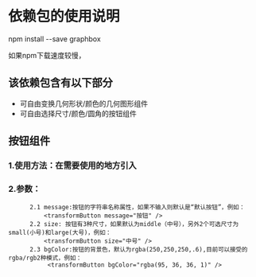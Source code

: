 # 依赖包的使用说明
npm install --save graphbox

如果npm下载速度较慢，

## 该依赖包含有以下部分
+ 可自由变换几何形状/颜色的几何图形组件
+ 可自由选择尺寸/颜色/圆角的按钮组件

## 按钮组件
### 1.使用方法：在需要使用的地方引入<transformButton> 
### 2.参数：
          2.1 message:按钮的字符串名称属性，如果不输入则默认是“默认按钮”，例如：
              <transformButton message="按钮" /> 
          2.2 size: 按钮有3种尺寸，如果默认为middle（中号），另外2个可选尺寸为small(小号)和large(大号)，例如：
              <transformButton size="中号" /> 
          2.3 bgColor:按钮的背景色，默认为rgba(250,250,250,.6),目前可以接受的rgba/rgb2种模式，例如：
               <transformButton bgColor="rgba(95, 36, 36, 1)" /> 
